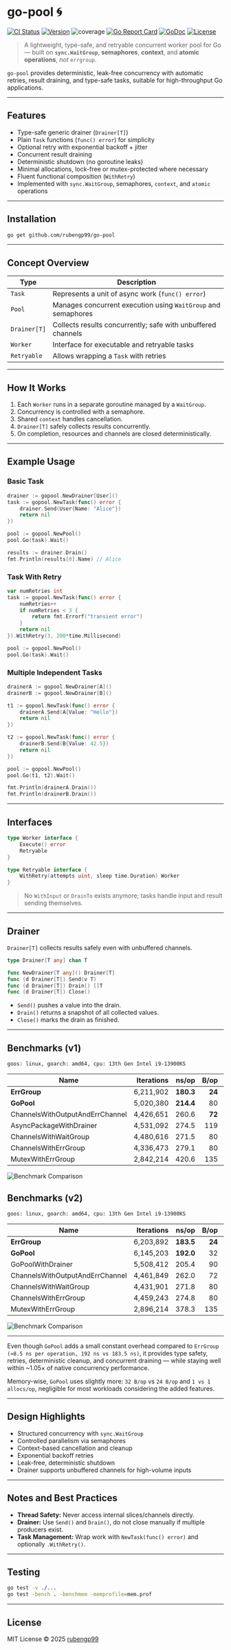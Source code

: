 # go-pool 🌀

[![CI Status](https://github.com/rubengp99/go-pool/actions/workflows/ci.yml/badge.svg)](https://github.com/rubengp99/go-pool/actions/workflows/ci.yml)
[![Version](https://img.shields.io/github/v/release/rubengp99/go-pool)](https://github.com/rubengp99/go-pool/releases)
![coverage](https://img.shields.io/badge/coverage-86.1%25-brightgreen)
[![Go Report Card](https://goreportcard.com/badge/github.com/rubengp99/go-pool)](https://goreportcard.com/report/github.com/rubengp99/go-pool)
[![GoDoc](https://pkg.go.dev/badge/github.com/rubengp99/go-pool)](https://pkg.go.dev/github.com/rubengp99/go-pool)
[![License](https://img.shields.io/badge/license-MIT-blue.svg)](https://github.com/rubengp99/go-pool/blob/dev/LICENSE.md)

> A lightweight, type-safe, and retryable concurrent worker pool for Go — built on **`sync.WaitGroup`**, **semaphores**, **context**, and **atomic operations**, _not_ `errgroup`.

`go-pool` provides deterministic, leak-free concurrency with automatic retries, result draining, and type-safe tasks, suitable for high-throughput Go applications.

---

## Features

- Type-safe generic drainer (`Drainer[T]`)
- Plain `Task` functions (`func() error`) for simplicity
- Optional retry with exponential backoff + jitter
- Concurrent result draining
- Deterministic shutdown (no goroutine leaks)
- Minimal allocations, lock-free or mutex-protected where necessary
- Fluent functional composition (`WithRetry`)
- Implemented with `sync.WaitGroup`, semaphores, `context`, and `atomic` operations

---

## Installation

```bash
go get github.com/rubengp99/go-pool
```

---

## Concept Overview

| Type | Description |
|------|-------------|
| `Task` | Represents a unit of async work (`func() error`) |
| `Pool` | Manages concurrent execution using `WaitGroup` and semaphores |
| `Drainer[T]` | Collects results concurrently; safe with unbuffered channels |
| `Worker` | Interface for executable and retryable tasks |
| `Retryable` | Allows wrapping a `Task` with retries |

---

## How It Works

1. Each `Worker` runs in a separate goroutine managed by a `WaitGroup`.
2. Concurrency is controlled with a semaphore.
3. Shared `context` handles cancellation.
4. `Drainer[T]` safely collects results concurrently.
5. On completion, resources and channels are closed deterministically.

---

## Example Usage

### Basic Task

```go
drainer := gopool.NewDrainer[User]()
task := gopool.NewTask(func() error {
    drainer.Send(User{Name: "Alice"})
    return nil
})

pool := gopool.NewPool()
pool.Go(task).Wait()

results := drainer.Drain()
fmt.Println(results[0].Name) // Alice
```

### Task With Retry

```go
var numRetries int
task := gopool.NewTask(func() error {
    numRetries++
    if numRetries < 3 {
        return fmt.Errorf("transient error")
    }
    return nil
}).WithRetry(3, 200*time.Millisecond)

pool := gopool.NewPool()
pool.Go(task).Wait()
```

### Multiple Independent Tasks

```go
drainerA := gopool.NewDrainer[A]()
drainerB := gopool.NewDrainer[B]()

t1 := gopool.NewTask(func() error {
    drainerA.Send(A{Value: "Hello"})
    return nil
})

t2 := gopool.NewTask(func() error {
    drainerB.Send(B{Value: 42.5})
    return nil
})

pool := gopool.NewPool()
pool.Go(t1, t2).Wait()

fmt.Println(drainerA.Drain())
fmt.Println(drainerB.Drain())
```

---

## Interfaces

```go
type Worker interface {
    Execute() error
    Retryable
}

type Retryable interface {
    WithRetry(attempts uint, sleep time.Duration) Worker
}
```

> No `WithInput` or `DrainTo` exists anymore; tasks handle input and result sending themselves.

---

## Drainer

`Drainer[T]` collects results safely even with unbuffered channels.

```go
type Drainer[T any] chan T

func NewDrainer[T any]() Drainer[T]
func (d Drainer[T]) Send(v T)
func (d Drainer[T]) Drain() []T
func (d Drainer[T]) Close()
```

- `Send()` pushes a value into the drain.
- `Drain()` returns a snapshot of all collected values.
- `Close()` marks the drain as finished.

---

## Benchmarks (v1)

```
goos: linux, goarch: amd64, cpu: 13th Gen Intel i9-13900KS
```

| Name                                      | Iterations | ns/op    | B/op   | allocs/op |
|-------------------------------------------|-----------:|---------:|-------:|-----------:|
| **ErrGroup**                               | 6,211,902  | **180.3** | **24** | **1**     |
| **GoPool**                                 | 5,020,380  | **214.4** | 80     | 2          |
| ChannelsWithOutputAndErrChannel           | 4,426,651  | 260.6    | **72** | 2          |
| AsyncPackageWithDrainer                    | 4,531,092  | 274.5    | 119    | 3          |
| ChannelsWithWaitGroup                      | 4,480,616  | 271.5    | 80     | 2          |
| ChannelsWithErrGroup                       | 4,336,473  | 279.1    | 80     | 2          |
| MutexWithErrGroup                          | 2,842,214  | 420.6    | 135    | 2          |

![Benchmark Comparison](benchmark_chart.png)

## Benchmarks (v2)

```
goos: linux, goarch: amd64, cpu: 13th Gen Intel i9-13900KS
```

| Name                               | Iterations  | ns/op   | B/op  | allocs/op |
|------------------------------------|------------:|--------:|------:|-----------:|
| **ErrGroup**                        | 6,203,892   | **183.5** | **24** | **1**      |
| **GoPool**                          | 6,145,203   | **192.0**   | 32    | 1          |
| GoPoolWithDrainer                   | 5,508,412   | 205.4   | 90   | 2          |
| ChannelsWithOutputAndErrChannel     | 4,461,849   | 262.0   | 72    | 2          |
| ChannelsWithWaitGroup               | 4,431,901   | 271.8   | 80    | 2          |
| ChannelsWithErrGroup                | 4,459,243   | 274.8   | 80    | 2          |
| MutexWithErrGroup                   | 2,896,214   | 378.3   | 135   | 2          |


![Benchmark Comparison](benchmark_chart_v2.png)

---

Even though `GoPool` adds a small constant overhead compared to `ErrGroup (≈8.5 ns per operation, 192 ns vs 183.5 ns)`,
it provides type safety, retries, deterministic cleanup, and concurrent draining — while staying well within ~1.05× of native concurrency performance.

Memory-wise, `GoPool` uses slightly more: `32 B/op` vs `24 B/op` and `1 vs 1 allocs/op`, negligible for most workloads considering the added features.

---

## Design Highlights

- Structured concurrency with `sync.WaitGroup`
- Controlled parallelism via semaphores
- Context-based cancellation and cleanup
- Exponential backoff retries
- Leak-free, deterministic shutdown
- Drainer supports unbuffered channels for high-volume inputs

---

## Notes and Best Practices

- **Thread Safety:** Never access internal slices/channels directly.
- **Drainer:** Use `Send()` and `Drain()`, do not close manually if multiple producers exist.
- **Task Management:** Wrap work with `NewTask(func() error)` and optionally `.WithRetry()`.

---

## Testing

```bash
go test -v ./...
go test -bench . -benchmem -memprofile=mem.prof
```

---

## License

MIT License © 2025 [rubengp99](https://github.com/rubengp99)
